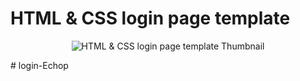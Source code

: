 # HTML & CSS login page template
<p align="center">
<img src="https://camo.githubusercontent.com/bdb443a68dcb33e54e80756c6f634bcfc101fe5c/68747470733a2f2f692e6962622e636f2f7376394c4b33432f6373732d6c6f67696e2d74656d706c6174652e706e67" alt="HTML & CSS login page template Thumbnail">
</p># login-Echop

